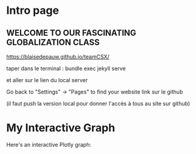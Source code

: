 # Intro page

## WELCOME TO OUR FASCINATING GLOBALIZATION CLASS

https://blaisedepauw.github.io/teamCSX/


taper dans le terminal : bundle exec jekyll serve

et aller sur le lien du local server

Go back to "Settings" -> "Pages" to find your website link sur le github

(il faut push la version local pour donner l'accès à tous au site sur github)

# My Interactive Graph

Here's an interactive Plotly graph:

<div id="myPlot" style="width:100%;height:500px;"></div>

<script src="{{ '/assets/js/myPlot.js'}}"></script>

